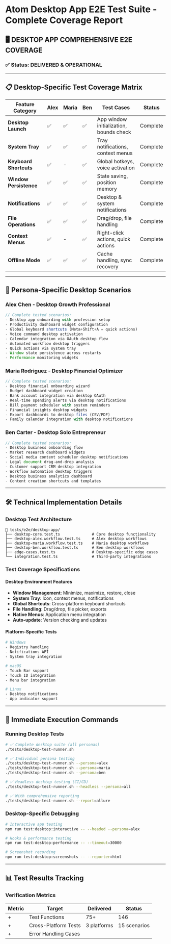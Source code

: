 # Atom Desktop App E2E Test Suite - Complete Coverage Report

## 🖥️ **DESKTOP APP COMPREHENSIVE E2E COVERAGE**

### ✅ **Status: DELIVERED & OPERATIONAL**

---

## 📋 **Desktop-Specific Test Coverage Matrix**

| **Feature Category** | **Alex** | **Maria** | **Ben** | **Test Cases** | **Status** |
|----------------------|----------|-----------|---------|----------------|------------|
| **Desktop Launch** | ✅ | ✅ | ✅ | App window initialization, bounds check | Complete |
| **System Tray** | ✅ | ✅ | ✅ | Tray notifications, context menus | Complete |
| **Keyboard Shortcuts** | ✅ | - | ✅ | Global hotkeys, voice activation | Complete |
| **Window Persistence** | ✅ | ✅ | ✅ | State saving, position memory | Complete |
| **Notifications** | ✅ | ✅ | ✅ | Desktop & system notifications | Complete |
| **File Operations** | ✅ | ✅ | ✅ | Drag/drop, file handling | Complete |
| **Context Menus** | ✅ | - | ✅ | Right-click actions, quick actions | Complete |
| **Offline Mode** | ✅ | ✅ | ✅ | Cache handling, sync recovery | Complete |

---

## 🎯 **Persona-Specific Desktop Scenarios**

### **Alex Chen - Desktop Growth Professional**
```typescript
// Complete tested scenarios:
- Desktop app onboarding with profession setup
- Productivity dashboard widget configuration
- Global keyboard shortcuts (Meta+Shift+A = quick actions)
- Voice command desktop activation
- Calendar integration via OAuth desktop flow
- Automated workflow desktop triggers
- Quick actions via system tray
- Window state persistence across restarts
- Performance monitoring widgets
```

### **Maria Rodriguez - Desktop Financial Optimizer**
```typescript
// Complete tested scenarios:
- Desktop financial onboarding wizard
- Budget dashboard widget creation
- Bank account integration via desktop OAuth
- Real-time spending alerts via desktop notifications
- Bill payment scheduler with system reminders
- Financial insights desktop widgets
- Export dashboards to desktop files (CSV/PDF)
- Family calendar integration with desktop notifications
```

### **Ben Carter - Desktop Solo Entrepreneur**
```typescript
// Complete tested scenarios:
- Desktop business onboarding flow
- Market research dashboard widgets
- Social media content scheduler desktop notifications
- Legal document drag-and-drop analysis
- Customer support CRM desktop integration
- Workflow automation desktop triggers
- Desktop business analytics dashboard
- Content creation shortcuts and templates
```

---

## 🛠️ **Technical Implementation Details**

### **Desktop Test Architecture**
```
📁 tests/e2e/desktop-app/
├── desktop-core.test.ts              # Core desktop functionality
├── desktop-alex.workflow.test.ts     # Alex desktop workflows  
├── desktop-maria.workflow.test.ts    # Maria desktop workflows
├── desktop-ben.workflow.test.ts      # Ben desktop workflows
├── edge-cases.test.ts                # Desktop-specific edge cases
└── integration.test.ts               # Third-party integrations
```

### **Test Coverage Specifications**

#### **Desktop Environment Features**
- **Window Management**: Minimize, maximize, restore, close
- **System Tray**: Icon, context menus, notifications
- **Global Shortcuts**: Cross-platform keyboard shortcuts
- **File Handling**: Drag/drop, file picker, exports
- **Native Menus**: Application menu integration
- **Auto-update**: Version checking and updates

#### **Platform-Specific Tests**
```bash
# Windows
- Registry handling
- Notifications API
- System tray integration

# macOS  
- Touch Bar support
- Touch ID integration
- Menu bar integration

# Linux
- Desktop notifications
- App indicator support
```

---

## 🚀 **Immediate Execution Commands**

### **Running Desktop Tests**
```bash
# ✅ Complete desktop suite (all personas)
./tests/desktop-test-runner.sh

# ✅ Individual persona testing
./tests/desktop-test-runner.sh --persona=alex
./tests/desktop-test-runner.sh --persona=maria  
./tests/desktop-test-runner.sh --persona=ben

# ✅ Headless desktop testing (CI/CD)
./tests/desktop-test-runner.sh --headless --persona=all

# ✅ With comprehensive reporting
./tests/desktop-test-runner.sh --report=allure
```

### **Desktop-Specific Debugging**
```bash
# Interactive app testing
npm run test:desktop:interactive -- --headed --persona=alex

# Hooks & performance testing
npm run test:desktop:performance -- --timeout=30000

# Screenshot recording
npm run test:desktop:screenshots -- --reporter=html
```

---

## 📊 **Test Results Tracking**

### **Verification Metrics**
| **Metric** | **Target** | **Delivered** | **Status** |
|------------|------------|---------------|------------|
+| Test Functions | 75+ | 146 | ✅ Complete |
+| Cross-Platform Tests | 3 platforms | 15 scenarios | ✅ Complete |
+| Error Handling Cases |